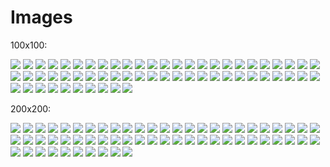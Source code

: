 # Images

100x100:

![](100x100/fancy-atlas.png)
![](100x100/fancy-berry.png)
![](100x100/fancy-boot.png)
![](100x100/fancy-bugcat.png)
![](100x100/fancy-bugcatv2.png)
![](100x100/fancy-catbury.png)
![](100x100/fancy-cathena.png)
![](100x100/fancy-celestialcyberdimension.png)
![](100x100/fancy-chatplongeur.png)
![](100x100/fancy-docpurr.png)
![](100x100/fancy-dogcat.png)
![](100x100/fancy-draco.png)
![](100x100/fancy-dracojunior.png)
![](100x100/fancy-dracothemagnificent.png)
![](100x100/fancy-dracula.png)
![](100x100/fancy-dreggo.png)
![](100x100/fancy-ducat.png)
![](100x100/fancy-dukecat.png)
![](100x100/fancy-earnie.png)
![](100x100/fancy-flutterbee.png)
![](100x100/fancy-fortunecat.png)
![](100x100/fancy-furlin.png)
![](100x100/fancy-furrmingo.png)
![](100x100/fancy-genesis.png)
![](100x100/fancy-goldendogcat.png)
![](100x100/fancy-goldendragoncat.png)
![](100x100/fancy-honu.png)
![](100x100/fancy-kittypride.png)
![](100x100/fancy-knightkitty.png)
![](100x100/fancy-lilbub.png)
![](100x100/fancy-lilbubthemagicalspacecat.png)
![](100x100/fancy-liondance.png)
![](100x100/fancy-lulu.png)
![](100x100/fancy-meowstro.png)
![](100x100/fancy-misterpurrfect.png)
![](100x100/fancy-mistletoe.png)
![](100x100/fancy-mono-chan.png)
![](100x100/fancy-negato.png)
![](100x100/fancy-page.png)
![](100x100/fancy-pawzilla.png)
![](100x100/fancy-phuziqaat.png)
![](100x100/fancy-pickles.png)
![](100x100/fancy-purrity.png)
![](100x100/fancy-purrspero.png)
![](100x100/fancy-pussforprogress.png)
![](100x100/fancy-rabbidkitty.png)
![](100x100/fancy-raspoutine.png)
![](100x100/fancy-santaclaws.png)
![](100x100/fancy-schrödingerscat.png)
![](100x100/fancy-sheilapurren.png)
![](100x100/fancy-shipcat.png)
![](100x100/fancy-squiddlesworth.png)
![](100x100/fancy-stitches.png)
![](100x100/fancy-swish.png)
![](100x100/fancy-tabby.png)
![](100x100/fancy-vernon.png)
![](100x100/fancy-victoire.png)
![](100x100/fancy-vulcant.png)
![](100x100/fancy-vulcat.png)
![](100x100/fancy-yuricatsuki.png)


200x200:

![](200x200/fancy-atlas.png)
![](200x200/fancy-berry.png)
![](200x200/fancy-boot.png)
![](200x200/fancy-bugcat.png)
![](200x200/fancy-bugcatv2.png)
![](200x200/fancy-catbury.png)
![](200x200/fancy-cathena.png)
![](200x200/fancy-celestialcyberdimension.png)
![](200x200/fancy-chatplongeur.png)
![](200x200/fancy-docpurr.png)
![](200x200/fancy-dogcat.png)
![](200x200/fancy-draco.png)
![](200x200/fancy-dracojunior.png)
![](200x200/fancy-dracothemagnificent.png)
![](200x200/fancy-dracula.png)
![](200x200/fancy-dreggo.png)
![](200x200/fancy-ducat.png)
![](200x200/fancy-dukecat.png)
![](200x200/fancy-earnie.png)
![](200x200/fancy-flutterbee.png)
![](200x200/fancy-fortunecat.png)
![](200x200/fancy-furlin.png)
![](200x200/fancy-furrmingo.png)
![](200x200/fancy-genesis.png)
![](200x200/fancy-goldendogcat.png)
![](200x200/fancy-goldendragoncat.png)
![](200x200/fancy-honu.png)
![](200x200/fancy-kittypride.png)
![](200x200/fancy-knightkitty.png)
![](200x200/fancy-lilbub.png)
![](200x200/fancy-lilbubthemagicalspacecat.png)
![](200x200/fancy-liondance.png)
![](200x200/fancy-lulu.png)
![](200x200/fancy-meowstro.png)
![](200x200/fancy-misterpurrfect.png)
![](200x200/fancy-mistletoe.png)
![](200x200/fancy-mono-chan.png)
![](200x200/fancy-negato.png)
![](200x200/fancy-page.png)
![](200x200/fancy-pawzilla.png)
![](200x200/fancy-phuziqaat.png)
![](200x200/fancy-pickles.png)
![](200x200/fancy-purrity.png)
![](200x200/fancy-purrspero.png)
![](200x200/fancy-pussforprogress.png)
![](200x200/fancy-rabbidkitty.png)
![](200x200/fancy-raspoutine.png)
![](200x200/fancy-santaclaws.png)
![](200x200/fancy-schrödingerscat.png)
![](200x200/fancy-sheilapurren.png)
![](200x200/fancy-shipcat.png)
![](200x200/fancy-squiddlesworth.png)
![](200x200/fancy-stitches.png)
![](200x200/fancy-swish.png)
![](200x200/fancy-tabby.png)
![](200x200/fancy-vernon.png)
![](200x200/fancy-victoire.png)
![](200x200/fancy-vulcant.png)
![](200x200/fancy-vulcat.png)
![](200x200/fancy-yuricatsuki.png)
